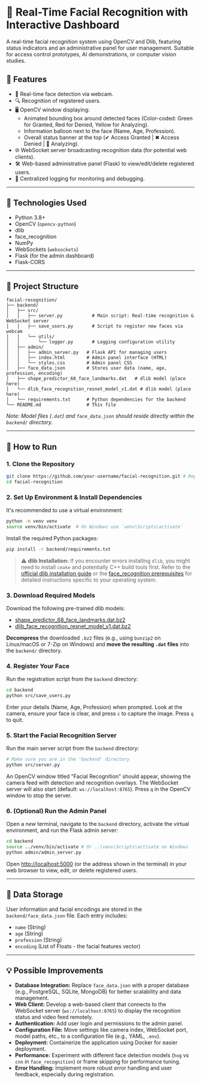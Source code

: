 # 🧠 Real-Time Facial Recognition with Interactive Dashboard

A real-time facial recognition system using OpenCV and Dlib, featuring status indicators and an administrative panel for user management. Suitable for access control prototypes, AI demonstrations, or computer vision studies.

## 🎯 Features

-   📸 Real-time face detection via webcam.
-   🔍 Recognition of registered users.
-   🖥️ OpenCV window displaying:
    -   Animated bounding box around detected faces (Color-coded: Green for Granted, Red for Denied, Yellow for Analyzing).
    -   Information balloon next to the face (Name, Age, Profession).
    -   Overall status banner at the top (✔ Access Granted | ✖ Access Denied | 🔎 Analyzing).
-   🌐 WebSocket server broadcasting recognition data (for potential web clients).
-   🛠️ Web-based administrative panel (Flask) to view/edit/delete registered users.
-   📝 Centralized logging for monitoring and debugging.

---

## 🧰 Technologies Used

-   Python 3.8+
-   OpenCV (`opencv-python`)
-   dlib
-   face_recognition
-   NumPy
-   WebSockets (`websockets`)
-   Flask (for the admin dashboard)
-   Flask-CORS

---

## 📂 Project Structure

```
facial-recognition/
├── backend/
│   ├── src/
│   │   ├── server.py           # Main script: Real-time recognition & WebSocket server
│   │   ├── save_users.py       # Script to register new faces via webcam
│   │   └── utils/
│   │       └── logger.py       # Logging configuration utility
│   ├── admin/
│   │   ├── admin_server.py   # Flask API for managing users
│   │   ├── index.html        # Admin panel interface (HTML)
│   │   └── styles.css        # Admin panel CSS
│   ├── face_data.json        # Stores user data (name, age, profession, encoding)
│   ├── shape_predictor_68_face_landmarks.dat   # dlib model (place here)
│   └── dlib_face_recognition_resnet_model_v1.dat # dlib model (place here)
│   └── requirements.txt      # Python dependencies for the backend
└── README.md                 # This file
```

_Note: Model files (`.dat`) and `face_data.json` should reside directly within the `backend/` directory._

---

## 🚀 How to Run

### 1. Clone the Repository

```bash
git clone https://github.com/your-username/facial-recognition.git # Replace with your repo URL
cd facial-recognition
```

### 2. Set Up Environment & Install Dependencies

It's recommended to use a virtual environment:

```bash
python -m venv venv
source venv/bin/activate  # On Windows use `venv\Scripts\activate`
```

Install the required Python packages:

```bash
pip install -r backend/requirements.txt
```

> ⚠️ **dlib Installation:** If you encounter errors installing `dlib`, you might need to install `cmake` and potentially C++ build tools first. Refer to the [official dlib installation guide](http://dlib.net/) or the [face_recognition prerequisites](https://github.com/ageitgey/face_recognition#installation) for detailed instructions specific to your operating system.

### 3. Download Required Models

Download the following pre-trained dlib models:

-   [shape_predictor_68_face_landmarks.dat.bz2](http://dlib.net/files/shape_predictor_68_face_landmarks.dat.bz2)
-   [dlib_face_recognition_resnet_model_v1.dat.bz2](http://dlib.net/files/dlib_face_recognition_resnet_model_v1.dat.bz2)

**Decompress** the downloaded `.bz2` files (e.g., using `bunzip2` on Linux/macOS or 7-Zip on Windows) and **move the resulting `.dat` files** into the `backend/` directory.

### 4. Register Your Face

Run the registration script from the `backend` directory:

```bash
cd backend
python src/save_users.py
```

Enter your details (Name, Age, Profession) when prompted. Look at the camera, ensure your face is clear, and press `c` to capture the image. Press `q` to quit.

### 5. Start the Facial Recognition Server

Run the main server script from the `backend` directory:

```bash
# Make sure you are in the 'backend' directory
python src/server.py
```

An OpenCV window titled "Facial Recognition" should appear, showing the camera feed with detection and recognition overlays. The WebSocket server will also start (default: `ws://localhost:8765`). Press `q` in the OpenCV window to stop the server.

### 6. (Optional) Run the Admin Panel

Open a *new* terminal, navigate to the `backend` directory, activate the virtual environment, and run the Flask admin server:

```bash
cd backend
source ../venv/bin/activate # Or ..\venv\Scripts\activate on Windows
python admin/admin_server.py
```

Open [http://localhost:5000](http://localhost:5000) (or the address shown in the terminal) in your web browser to view, edit, or delete registered users.

---

## 💾 Data Storage

User information and facial encodings are stored in the `backend/face_data.json` file. Each entry includes:

-   `name` (String)
-   `age` (String)
-   `profession` (String)
-   `encoding` (List of Floats - the facial features vector)

---

## 💡 Possible Improvements

-   **Database Integration:** Replace `face_data.json` with a proper database (e.g., PostgreSQL, SQLite, MongoDB) for better scalability and data management.
-   **Web Client:** Develop a web-based client that connects to the WebSocket server (`ws://localhost:8765`) to display the recognition status and video feed remotely.
-   **Authentication:** Add user login and permissions to the admin panel.
-   **Configuration File:** Move settings like camera index, WebSocket port, model paths, etc., to a configuration file (e.g., YAML, `.env`).
-   **Deployment:** Containerize the application using Docker for easier deployment.
-   **Performance:** Experiment with different face detection models (`hog` vs `cnn` in `face_recognition`) or frame skipping for performance tuning.
-   **Error Handling:** Implement more robust error handling and user feedback, especially during registration.
